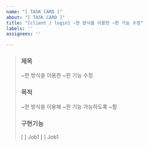 ```yaml
---
name: "[ TASK CARD ]"
about: "[ TASK CARD ]"
title: "[client / login] ~한 방식을 이용한 ~한 기능 수정"
labels: ''
assignees: ''

---
```


> ### 제목
> ~한 방식을 이용한 ~한 기능 수정
> 
> ### 목적
> ~한 방식을 이용해 ~한 기능 가능하도록 ~함
> 
> ### 구현기능
> [ ]  Job1
> [ ]  Job1
